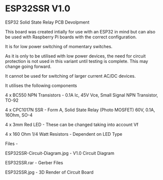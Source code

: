 # ESP32SSR V1.0
ESP32 Solid State Relay PCB Devolpment

This board was created intially for use with an ESP32 in mind but can also be used with Raspberry Pi boards with the correct configuration.

It is for low power switching of momentary switches.

As it is only to be utilised with low power devices, the need for circuit protection is not used in this variant until testing is complete.
This may change going forward.

It cannot be used for switching of larger current AC/DC devices.

It utilises the following components

4 x BC550 NPN Transistors - 0.1A Ic, 45V Vce, Small Signal NPN Transistor, TO-92

4 x CPC1017N SSR - Form A, Solid State Relay (Photo MOSFET) 60V, 0.1A, 16Ohm, SO-4

4 x 3mm Red LED - These can be changed taking into account Vf

4 x 160 Ohm 1/4 Watt Resistors - Dependent on LED Type

Files -

ESP32SSR-Circuit-Diagram.jpg - V1.0 Circuit Diagram

ESP32SSR.rar - Gerber Files

ESP32SSR.jpg - 3D Render of Circuit Board
